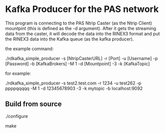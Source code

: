 Kafka Producer for the PAS network
==================================================
This program is connecting to the PAS Ntrip Caster (as the Ntrip Client) mountpint (this is defined as the -d argument). After it gets the streaming data from the caster, it will decode the data into the RINEX3 format and put the RINEX3 data into the Kafka queue (as the kafka producer).

the example command:


./rdkafka_simple_producer -s [NtripCasterURL] -r [Port] -u [Username] -p [Password] -b [KafkaBrokers] -M 1 -d [Mountpoint] -3 -k [KafkaTopic]

for example:

./rdkafka_simple_producer -s test2.test.com -r 1234 -u test262 -p ppppqqqqq -M 1 -d 12345678903 -3 -k mytopic -b localhost:9092

## Build from source

./configure

make
